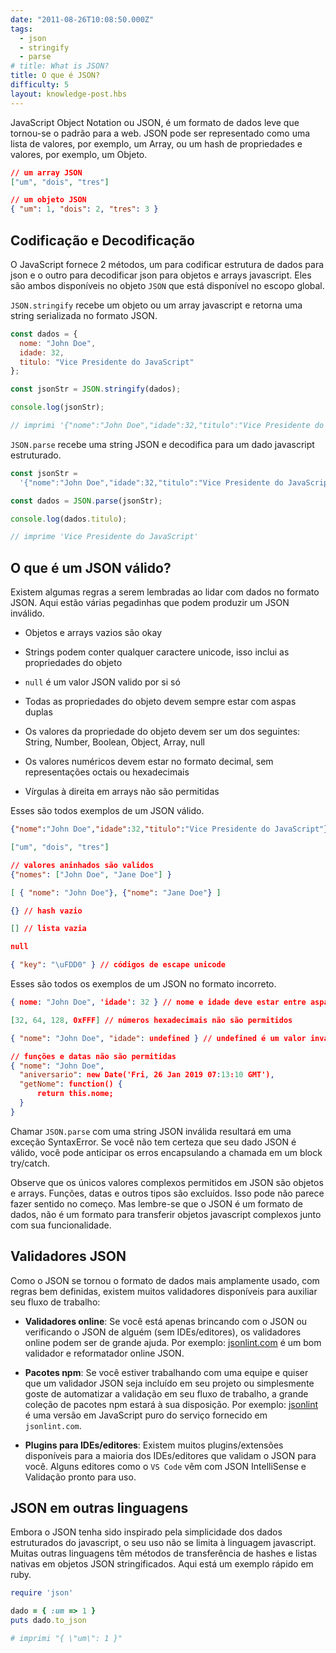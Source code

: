 ```yaml
---
date: "2011-08-26T10:08:50.000Z"
tags:
  - json
  - stringify
  - parse
# title: What is JSON?
title: O que é JSON?
difficulty: 5
layout: knowledge-post.hbs
---
```


JavaScript Object Notation ou JSON, é um formato de dados leve que tornou-se
o padrão para a web. JSON pode ser representado como uma lista de
valores, por exemplo, um Array, ou um hash de propriedades e valores, por exemplo, um
Objeto.

```json
// um array JSON
["um", "dois", "tres"]

// um objeto JSON
{ "um": 1, "dois": 2, "tres": 3 }
```

## Codificação e Decodificação

O JavaScript fornece 2 métodos, um para codificar estrutura de dados para json
e o outro para decodificar json para objetos e arrays javascript.
Eles são ambos disponíveis no objeto `JSON` que está disponível no escopo
global.

`JSON.stringify` recebe um objeto ou um array javascript e retorna uma string
serializada no formato JSON.

```js
const dados = {
  nome: "John Doe",
  idade: 32,
  titulo: "Vice Presidente do JavaScript"
};

const jsonStr = JSON.stringify(dados);

console.log(jsonStr);

// imprimi '{"nome":"John Doe","idade":32,"titulo":"Vice Presidente do JavaScript"}'
```

`JSON.parse` recebe uma string JSON e decodifica para um dado javascript
estruturado.

```js
const jsonStr =
  '{"nome":"John Doe","idade":32,"titulo":"Vice Presidente do JavaScript"}';

const dados = JSON.parse(jsonStr);

console.log(dados.titulo);

// imprime 'Vice Presidente do JavaScript'
```

## O que é um JSON válido?

Existem algumas regras a serem lembradas ao lidar com dados no formato JSON.
Aqui estão várias pegadinhas que podem produzir um JSON inválido.

- Objetos e arrays vazios são okay

- Strings podem conter qualquer caractere unicode, isso inclui as propriedades
  do objeto

- `null` é um valor JSON valido por si só

- Todas as propriedades do objeto devem sempre estar com aspas duplas

- Os valores da propriedade do objeto devem ser um dos seguintes: String, Number,
  Boolean, Object, Array, null
- Os valores numéricos devem estar no formato decimal, sem representações octais
  ou hexadecimais

- Vírgulas à direita em arrays não são permitidas

Esses são todos exemplos de um JSON válido.

```json
{"nome":"John Doe","idade":32,"titulo":"Vice Presidente do JavaScript"}

["um", "dois", "tres"]

// valores aninhados são validos
{"nomes": ["John Doe", "Jane Doe"] }

[ { "nome": "John Doe"}, {"nome": "Jane Doe"} ]

{} // hash vazio

[] // lista vazia

null

{ "key": "\uFDD0" } // códigos de escape unicode
```

Esses são todos os exemplos de um JSON no formato incorreto.

```json
{ nome: "John Doe", 'idade': 32 } // nome e idade deve estar entre aspas duplas

[32, 64, 128, 0xFFF] // números hexadecimais não são permitidos

{ "nome": "John Doe", "idade": undefined } // undefined é um valor inválido

// funções e datas não são permitidas
{ "nome": "John Doe",
  "aniversario": new Date('Fri, 26 Jan 2019 07:13:10 GMT'),
  "getNome": function() {
      return this.nome;
  }
}
```

Chamar `JSON.parse` com uma string JSON inválida resultará em uma exceção
SyntaxError. Se você não tem certeza que seu dado JSON é válido,
você pode anticipar os erros encapsulando a chamada em um block try/catch.

Observe que os únicos valores complexos permitidos em JSON são objetos e
arrays. Funções, datas e outros tipos são excluídos. Isso pode não
parece fazer sentido no começo. Mas lembre-se que o JSON é um formato de dados,
não é um formato para transferir objetos javascript complexos junto com
sua funcionalidade.

## Validadores JSON

Como o JSON se tornou o formato de dados mais amplamente usado, com regras bem definidas, existem muitos validadores disponíveis para auxiliar seu fluxo de trabalho:

- **Validadores online**: Se você está apenas brincando com o JSON ou verificando o JSON de alguém (sem IDEs/editores), os validadores online podem ser de grande ajuda. Por exemplo: [jsonlint.com](https://jsonlint.com) é um bom validador e reformatador online JSON.

* **Pacotes npm**: Se você estiver trabalhando com uma equipe e quiser que um validador JSON seja incluído em seu projeto ou simplesmente goste de automatizar a validação em seu fluxo de trabalho, a grande coleção de pacotes npm estará à sua disposição. Por exemplo: [jsonlint](https://www.npmjs.com/package/jsonlint) é uma versão em JavaScript puro do serviço fornecido em `jsonlint.com`.

- **Plugins para IDEs/editores**: Existem muitos plugins/extensões disponíveis para a maioria dos IDEs/editores que validam o JSON para você. Alguns editores como o `VS Code` vêm com JSON IntelliSense e Validação pronto para uso.

## JSON em outras linguagens

Embora o JSON tenha sido inspirado pela simplicidade dos dados estruturados do
javascript, o seu uso não se limita à linguagem javascript. Muitas
outras linguagens têm métodos de transferência de hashes e listas nativas
em objetos JSON stringificados. Aqui está um exemplo rápido em ruby.

```ruby
require 'json'

dado = { :um => 1 }
puts dado.to_json

# imprimi "{ \"um\": 1 }"
```
